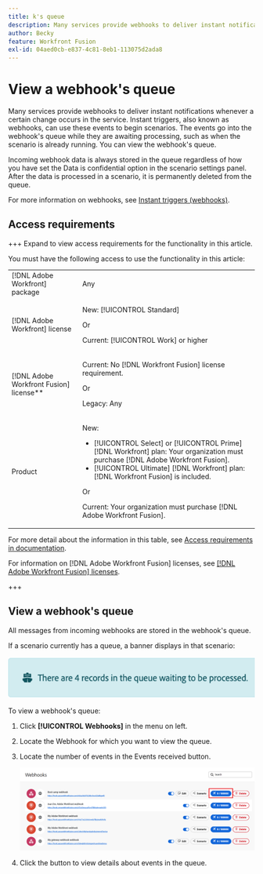 ```yaml
---
title: k's queue
description: Many services provide webhooks to deliver instant notifications whenever a certain change occurs in the service. Instant triggers, also known as webhooks, can use these events to begin scenarios. The events go into the webhook's queue while they are awaiting processing, such as when the scenario is already running. You can view the webhook's queue.
author: Becky
feature: Workfront Fusion
exl-id: 04aed0cb-e837-4c81-8eb1-113075d2ada8
---
```

# View a webhook's queue

Many services provide webhooks to deliver instant notifications whenever a certain change occurs in the service. Instant triggers, also known as webhooks, can use these events to begin scenarios. The events go into the webhook's queue while they are awaiting processing, such as when the scenario is already running. You can view the webhook's queue.

Incoming webhook data is always stored in the queue regardless of how you have set the Data is confidential option in the scenario settings panel. After the data is processed in a scenario, it is permanently deleted from the queue.

For more information on webhooks, see [Instant triggers (webhooks)](/help/workfront-fusion/references/modules/webhooks-reference.md).

## Access requirements

+++ Expand to view access requirements for the functionality in this article.

You must have the following access to use the functionality in this article:

<table style="table-layout:auto">
 <col> 
 <col> 
 <tbody> 
  <tr> 
   <td role="rowheader">[!DNL Adobe Workfront] package</td> 
   <td> <p>Any</p> </td> 
  </tr> 
  <tr data-mc-conditions=""> 
   <td role="rowheader">[!DNL Adobe Workfront] license</td> 
   <td> <p>New: [!UICONTROL Standard]</p><p>Or</p><p>Current: [!UICONTROL Work] or higher</p> </td> 
  </tr> 
  <tr> 
   <td role="rowheader">[!DNL Adobe Workfront Fusion] license**</td> 
   <td>
   <p>Current: No [!DNL Workfront Fusion] license requirement.</p>
   <p>Or</p>
   <p>Legacy: Any </p>
   </td> 
  </tr> 
  <tr> 
   <td role="rowheader">Product</td> 
   <td>
   <p>New:</p> <ul><li>[!UICONTROL Select] or [!UICONTROL Prime] [!DNL Workfront] plan: Your organization must purchase [!DNL Adobe Workfront Fusion].</li><li>[!UICONTROL Ultimate] [!DNL Workfront] plan: [!DNL Workfront Fusion] is included.</li></ul>
   <p>Or</p>
   <p>Current: Your organization must purchase [!DNL Adobe Workfront Fusion].</p>
   </td> 
  </tr>
 </tbody> 
</table>

For more detail about the information in this table, see [Access requirements in documentation](/help/workfront-fusion/references/licenses-and-roles/access-level-requirements-in-documentation.md).

For information on [!DNL Adobe Workfront Fusion] licenses, see [[!DNL Adobe Workfront Fusion] licenses](/help/workfront-fusion/set-up-and-manage-workfront-fusion/licensing-operations-overview/license-automation-vs-integration.md).

+++

## View a webhook's queue

All messages from incoming webhooks are stored in the webhook's queue.

If a scenario currently has a queue, a banner displays in that scenario:

![Queue banner](assets/queue-banner.png)

To view a webhook's queue:

1. Click **[!UICONTROL Webhooks]** in the menu on left.
1. Locate the Webhook for which you want to view the queue.
1. Locate the number of events in the Events received button. 

   ![Webhook queue](assets/webhook-queue.png)
   
1. Click the button to view details about events in the queue.

